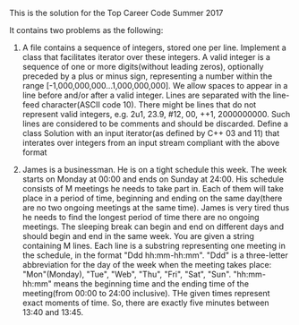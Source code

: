 This is the solution for the Top Career Code Summer 2017

It contains two problems as the following:

1. A file contains a sequence of integers, stored one per line. Implement a class that facilitates iterator over these integers.
A valid integer is a sequence of one or more digits(without leading zeros), optionally preceded by a plus or minus sign, representing a number within the range [-1,000,000,000...1,000,000,000]. We allow spaces to appear in a line before and/or after a valid integer. Lines are separated with the line-feed character(ASCII code 10).
There might be lines that do not represent valid integers, e.g. 2u1, 23.9, #12, 00, ++1, 2000000000. Such lines are considered to be comments and should be discarded.
Define a class Solution with an input iterator(as defined by C++ 03 and 11) that interates over integers from an input stream compliant with the above format

2. James is a businessman. He is on a tight schedule this week. The week starts on Monday at 00:00 and ends on Sunday at 24:00. His schedule consists of M meetings he needs to take part in. Each of them will take place in a period of time, beginning and ending on the same day(there are no two ongoing meetings at the same time). James is very tired thus he needs to find the longest period of time there are no ongoing meetings. The sleeping break can begin and end on different days and should begin and end in the same week.
You are given a string containing M lines. Each line is a substring representing one meeting in the schedule, in the format "Ddd hh:mm-hh:mm". "Ddd" is a three-letter abbreviation for the day of the week when the meeting takes place: "Mon"(Monday), "Tue", "Web", "Thu", "Fri", "Sat", "Sun". "hh:mm-hh:mm" means the beginning time and the ending time of the meeting(from 00:00 to 24:00 inclusive).
THe given times represent exact moments of time. So, there are exactly five minutes between 13:40 and 13:45.
